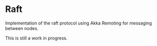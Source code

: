 Raft
====

Implementation of the raft protocol using Akka Remoting for messaging between nodes.

This is still a work in progress.
